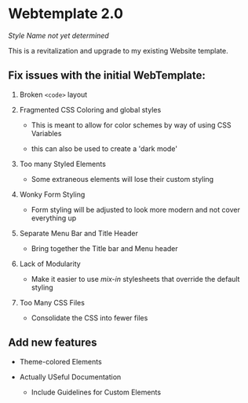 # Webtemplate 2.0

_Style Name not yet determined_

This is a revitalization and upgrade to my existing Website template.

## Fix issues with the initial WebTemplate:

1. Broken `<code>` layout

2. Fragmented CSS Coloring and global styles

    - This is meant to allow for color schemes by way of using CSS Variables
    
    - this can also be used to create a 'dark mode'
    
3. Too many Styled Elements

    - Some extraneous elements will lose their custom styling
    
4. Wonky Form Styling

    - Form styling will be adjusted to look more modern and not cover everything up
    
5. Separate Menu Bar and Title Header

    - Bring together the Title bar and Menu header
    
6. Lack of Modularity

    - Make it easier to use _mix-in_ stylesheets that override the default styling
    
7. Too Many CSS Files

    - Consolidate the CSS into fewer files
    
## Add new features

- Theme-colored Elements

- Actually USeful Documentation

    - Include Guidelines for Custom Elements
    
